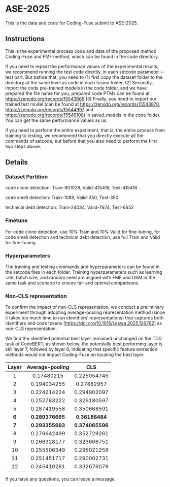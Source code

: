 # ASE-2025
This is the data and code for Coding-Fuse submit to ASE-2025. 

## Instructions
This is the experimental process code and data of the proposed method Coding-Fuse and FMF method, which can be found in the code directory.

If you need to repeat the performance values ​​of the experimental results, we recommend running the test code directly, in each setcode parameter --test part. But before that, you need to (1) first copy the dataset folder to the directory at the same level as code in each fusion folder. (2) Secondly, import the code pre-trained models in the code folder, and we have prepared the file name for you, prepared code PTMs can be found at https://zenodo.org/records/15543665 (3) Finally, you need to import our trained test model (can be found at https://zenodo.org/records/15543870, https://zenodo.org/records/15544997 and https://zenodo.org/records/15546108) in saved_models in the code folder. You can get the same performance values ​​as us.

If you need to perform the entire experiment, that is, the entire process from training to testing, we recommend that you directly execute all the commands of setcode, but before that you also need to perform the first two steps above.

## Details
### Dataset Partition
code clone detection: Train-901028, Valid-415416, Test-415416

code smell detection: Train-1089, Valid-350, Test-350

technical debt detection: Train-24034, Valid-7674, Test-6652
### Finetune 

For code clone detection, use 10% Train and 10% Valid for fine-tuning, for code smell detection and technical debt detection, use full Train and Valid for fine-tuning.

### Hyperparameters
The training and testing commands and hyperparameters can be found in the setcode files in each folder. Training hyperparameters such as learning rate, batch size, and random seed are aligned with FMF and OSM in the same task and scenario to ensure fair and optimal comparisons.

### Non-CLS representation 
To confirm the impact of non-CLS representation, we conduct a preliminary experiment through adopting average-pooling representation method (since it takes too much time to run identifiers’ representations) that captures both identifiers and code tokens [https://doi.org/10.1016/j.eswa.2025.126762] as non-CLS representation. 

We find the identified potential best layer remained unchanged on the TDD task of CodeBERT, as shown below, the potentially best performing layer is still layer 7, followed by layer 6, indicating that specific feature extraction methods would not impact Coding-Fuse on locating the best layer.

| Layer | Average-pooling |       CLS       |
|:-----:|:---------------:|:---------------:|
|   1   |    0.17480215   |   0.225054745   |
|   2   |   0.194034255   |    0.27882957   |
|   3   |   0.224214224   |   0.294902097   |
|   4   |   0.252783222   |   0.326180597   |
|   5   |   0.287419558   |   0.350668591   |
| **6** | **0.289376665** |  **0.36186484** |
| **7** | **0.293355693** | **0.374065596** |
|   8   |   0.276642499   |   0.352729261   |
|   9   |   0.266328177   |   0.323606751   |
|   10  |   0.255506349   |   0.295021258   |
|   11  |   0.251451717   |   0.290002731   |
|   12  |   0.245410281   |   0.332676078   |


If you have any questions, you can leave a message.

